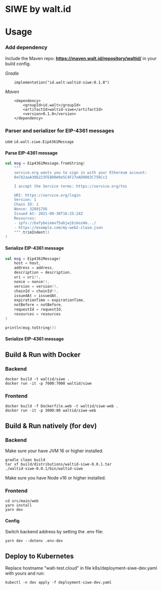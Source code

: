# SIWE by walt.id

# Usage

### Add dependency

Include the Maven repo: __https://maven.walt.id/repository/waltid/__ in your build config.

_Gradle_

        implementation("id.walt:waltid-siwe:0.1.0")

_Maven_

        <dependency>
            <groupId>id.walt</groupId>
            <artifactId>waltid-siwe</artifactId>
            <version>0.1.0</version>
        </dependency>

### Parser and serializer for EIP-4361 messages
use `id.walt.siwe.Eip4361Message`

#### Parse EIP-4361 message
```kotlin
val msg = Eip4361Message.fromString(
    """
    service.org wants you to sign in with your Ethereum account:
    0xC02aaA39b223FE8D0A0e5C4F27eAD9083C756Cc2

    I accept the Service terms: https://service.org/tos

    URI: https://service.org/login
    Version: 1
    Chain ID: 1
    Nonce: 32891756
    Issued At: 2021-09-30T16:25:24Z
    Resources:
    - ipfs://bafybeiemxf5abjwjbikoz4m.../
    - https://example.com/my-web2-claim.json
    """.trimIndent()
)
```

#### Serialize EIP-4361 message
```kotlin
val msg = Eip4361Message(
    host = host,
    address = address,
    description = description,
    uri = uri!!,
    nonce = nonce!!,
    version = version!!,
    chainId = chainId!!,
    issuedAt = issuedAt,
    expirationTime = expirationTime,
    notBefore = notBefore,
    requestId = requestId,
    resources = resources
)

println(msg.toString())
```
#### Serialize EIP-4361 message

## Build & Run with Docker

### Backend

    docker build -t waltid/siwe .
    docker run -it -p 7000:7000 waltid/siwe

### Frontend

    docker build -f Dockerfile.web -t waltid/siwe-web .
    docker run -it -p 3000:80 waltid/siwe-web

## Build & Run natively (for dev)

### Backend

Make sure your have JVM 16 or higher installed.

    gradle clean build
    tar xf build/distributions/waltid-siwe-0.0.1.tar
    ./waltid-siwe-0.0.1/bin/waltid-siwe


Make sure you have Node v16 or higher installed.
### Frontend

    cd src/main/web
    yarn install
    yarn dev

#### Config

Switch backend address by setting the .env file:
   
    yarn dev --dotenv .env-dev

## Deploy to Kubernetes

Replace hostname "walt-test.cloud" in file k8s/deployment-siwe-dev.yaml with yours and run:

    kubectl -n dev apply -f deployment-siwe-dev.yaml